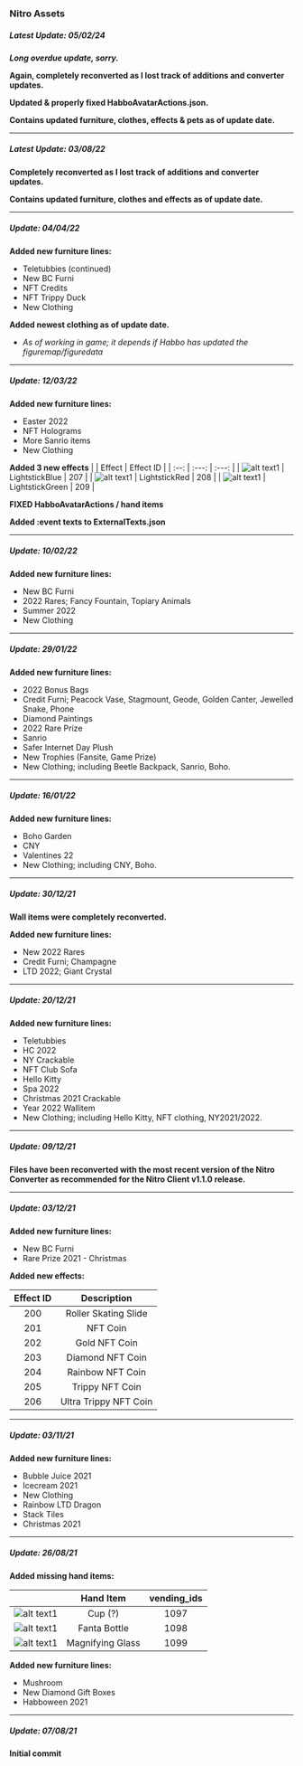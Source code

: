 ### Nitro Assets

##### Latest Update: 05/02/24
***Long overdue update, sorry.***

**Again, completely reconverted as I lost track of additions and converter updates.**

**Updated & properly fixed HabboAvatarActions.json.**

**Contains updated furniture, clothes, effects & pets as of update date.**

---

##### Latest Update: 03/08/22
**Completely reconverted as I lost track of additions and converter updates.**

**Contains updated furniture, clothes and effects as of update date.**

---

##### Update: 04/04/22
**Added new furniture lines:**
- Teletubbies (continued)
- New BC Furni
- NFT Credits
- NFT Trippy Duck
- New Clothing

**Added newest clothing as of update date.**
- *As of working in game; it depends if Habbo has updated the figuremap/figuredata*

---

##### Update: 12/03/22
**Added new furniture lines:**
- Easter 2022
- NFT Holograms
- More Sanrio items
- New Clothing

**Added 3 new effects**
| | Effect | Effect ID |
| :--: | :---:     | :---:       |
| ![alt text1][effect207]  | LightstickBlue   | 207        |
| ![alt text1][effect208]  | LightstickRed | 208     |
| ![alt text1][effect209]  | LightstickGreen | 209 |

[effect207]: https://content.puhekupla.com/uploads/2022/02/Image-3.png
[effect208]: https://content.puhekupla.com/uploads/2022/02/Image-2-1.png
[effect209]: https://content.puhekupla.com/uploads/2022/02/Image-3-1.png

**FIXED HabboAvatarActions / hand items**

**Added :event texts to ExternalTexts.json**

---

##### Update: 10/02/22
**Added new furniture lines:**
- New BC Furni
- 2022 Rares; Fancy Fountain, Topiary Animals
- Summer 2022
- New Clothing

---

##### Update: 29/01/22
**Added new furniture lines:**
- 2022 Bonus Bags
- Credit Furni; Peacock Vase, Stagmount, Geode, Golden Canter, Jewelled Snake, Phone
- Diamond Paintings
- 2022 Rare Prize
- Sanrio
- Safer Internet Day Plush
- New Trophies (Fansite, Game Prize)
- New Clothing; including Beetle Backpack, Sanrio, Boho.

---

##### Update: 16/01/22
**Added new furniture lines:**
- Boho Garden
- CNY
- Valentines 22
- New Clothing; including CNY, Boho.

---

##### Update: 30/12/21
**Wall items were completely reconverted.**

**Added new furniture lines:**
- New 2022 Rares
- Credit Furni; Champagne
- LTD 2022; Giant Crystal

---

##### Update: 20/12/21
**Added new furniture lines:**
- Teletubbies
- HC 2022
- NY Crackable
- NFT Club Sofa
- Hello Kitty
- Spa 2022
- Christmas 2021 Crackable
- Year 2022 Wallitem
- New Clothing; including Hello Kitty, NFT clothing, NY2021/2022.

---

##### Update: 09/12/21
**Files have been reconverted with the most recent version of the Nitro Converter as recommended for the Nitro Client v1.1.0 release.**

---

##### Update: 03/12/21
**Added new furniture lines:**
- New BC Furni
- Rare Prize 2021 - Christmas

**Added new effects:**

| Effect ID | Description |
| :---: | :---: |
| 200 | Roller Skating Slide |
| 201 | NFT Coin |
| 202 | Gold NFT Coin |
| 203 | Diamond NFT Coin |
| 204 | Rainbow NFT Coin |
| 205 | Trippy NFT Coin |
| 206 | Ultra Trippy NFT Coin |

---

##### Update: 03/11/21
**Added new furniture lines:**
- Bubble Juice 2021
- Icecream 2021
- New Clothing
- Rainbow LTD Dragon
- Stack Tiles
- Christmas 2021

---

##### Update: 26/08/21
**Added missing hand items:**

| | Hand Item | vending_ids |
| :--: | :---:     | :---:       |
| ![alt text1][handitem1097]  | Cup (?)   | 1097        |
| ![alt text1][handitem1098]  | Fanta Bottle | 1098     |
| ![alt text1][handitem1099]  | Magnifying Glass | 1099 |

[handitem1097]: https://content.puhekupla.com/img/archive/item2_3.png
[handitem1098]: https://content.puhekupla.com/uploads/2021/03/Image-865.png
[handitem1099]: https://content.puhekupla.com/uploads/2021/03/Image-1691.png

**Added new furniture lines:**
- Mushroom
- New Diamond Gift Boxes
- Habboween 2021

---

##### Update: 07/08/21
**Initial commit**